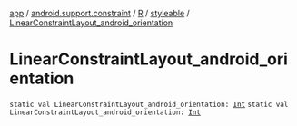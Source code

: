 [app](../../../index.md) / [android.support.constraint](../../index.md) / [R](../index.md) / [styleable](index.md) / [LinearConstraintLayout_android_orientation](.)

# LinearConstraintLayout_android_orientation

`static val LinearConstraintLayout_android_orientation: `[`Int`](https://kotlinlang.org/api/latest/jvm/stdlib/kotlin/-int/index.html)
`static val LinearConstraintLayout_android_orientation: `[`Int`](https://kotlinlang.org/api/latest/jvm/stdlib/kotlin/-int/index.html)